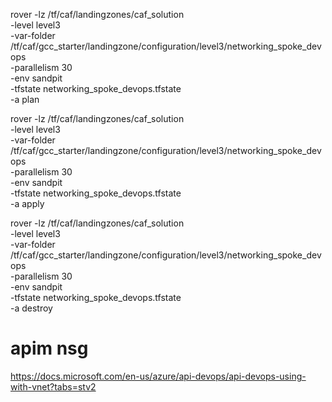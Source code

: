 
rover -lz /tf/caf/landingzones/caf_solution \
-level level3 \
-var-folder /tf/caf/gcc_starter/landingzone/configuration/level3/networking_spoke_devops \
-parallelism 30 \
-env sandpit \
-tfstate networking_spoke_devops.tfstate \
-a plan

rover -lz /tf/caf/landingzones/caf_solution \
-level level3 \
-var-folder /tf/caf/gcc_starter/landingzone/configuration/level3/networking_spoke_devops \
-parallelism 30 \
-env sandpit \
-tfstate networking_spoke_devops.tfstate \
-a apply

rover -lz /tf/caf/landingzones/caf_solution \
-level level3 \
-var-folder /tf/caf/gcc_starter/landingzone/configuration/level3/networking_spoke_devops \
-parallelism 30 \
-env sandpit \
-tfstate networking_spoke_devops.tfstate \
-a destroy






# apim nsg
https://docs.microsoft.com/en-us/azure/api-devops/api-devops-using-with-vnet?tabs=stv2